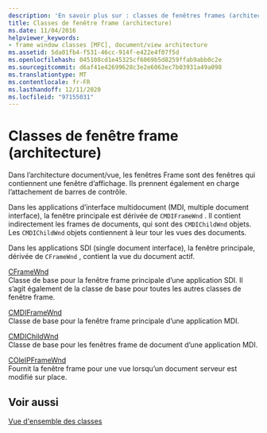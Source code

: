 ```yaml
---
description: 'En savoir plus sur : classes de fenêtres frames (architecture)'
title: Classes de fenêtre frame (architecture)
ms.date: 11/04/2016
helpviewer_keywords:
- frame window classes [MFC], document/view architecture
ms.assetid: 5da01fb4-f531-46cc-914f-e422e4f07f5d
ms.openlocfilehash: 045108cd1e45325cf6069b5d8259ffab9abb0c2e
ms.sourcegitcommit: d6af41e42699628c3e2e6063ec7b03931a49a098
ms.translationtype: MT
ms.contentlocale: fr-FR
ms.lasthandoff: 12/11/2020
ms.locfileid: "97155031"
---
```

# <a name="frame-window-classes-architecture"></a>Classes de fenêtre frame (architecture)

Dans l’architecture document/vue, les fenêtres Frame sont des fenêtres qui contiennent une fenêtre d’affichage. Ils prennent également en charge l’attachement de barres de contrôle.

Dans les applications d’interface multidocument (MDI, multiple document interface), la fenêtre principale est dérivée de `CMDIFrameWnd` . Il contient indirectement les frames de documents, qui sont des `CMDIChildWnd` objets. Les `CMDIChildWnd` objets contiennent à leur tour les vues des documents.

Dans les applications SDI (single document interface), la fenêtre principale, dérivée de `CFrameWnd` , contient la vue du document actif.

[CFrameWnd](reference/cframewnd-class.md)<br/>
Classe de base pour la fenêtre frame principale d’une application SDI. Il s’agit également de la classe de base pour toutes les autres classes de fenêtre frame.

[CMDIFrameWnd](reference/cmdiframewnd-class.md)<br/>
Classe de base pour la fenêtre frame principale d’une application MDI.

[CMDIChildWnd](reference/cmdichildwnd-class.md)<br/>
Classe de base pour les fenêtres frame de document d’une application MDI.

[COleIPFrameWnd](reference/coleipframewnd-class.md)<br/>
Fournit la fenêtre frame pour une vue lorsqu’un document serveur est modifié sur place.

## <a name="see-also"></a>Voir aussi

[Vue d'ensemble des classes](class-library-overview.md)
